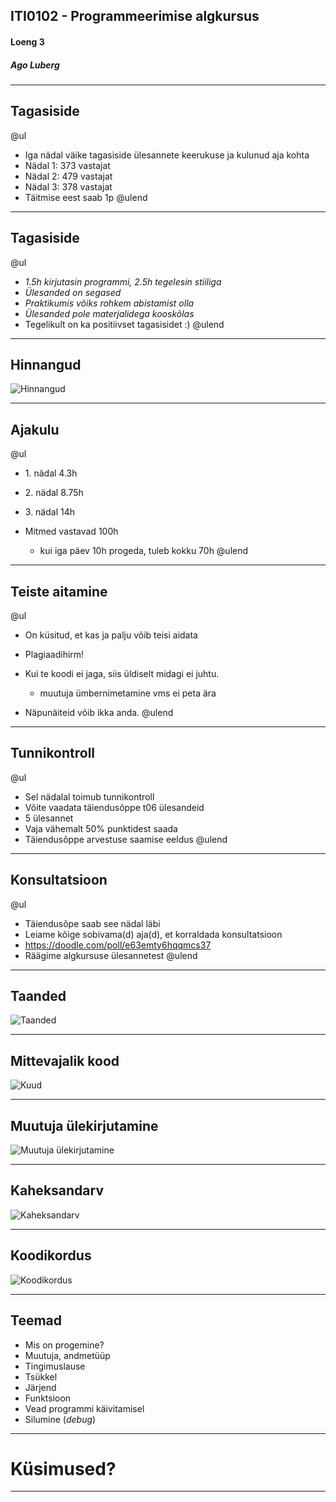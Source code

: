 ## ITI0102 - Programmeerimise algkursus
#### Loeng 3
##### Ago Luberg

---


## Tagasiside

@ul
- Iga nädal väike tagasiside ülesannete keerukuse ja kulunud aja kohta
- Nädal 1: 373 vastajat
- Nädal 2: 479 vastajat
- Nädal 3: 378 vastajat
- Täitmise eest saab 1p
@ulend

---

## Tagasiside

@ul
- _1.5h kirjutasin programmi, 2.5h tegelesin stiiliga_
- _Ülesanded on segased_
- _Praktikumis võiks rohkem abistamist olla_
- _Ülesanded pole materjalidega kooskõlas_
- Tegelikult on ka positiivset tagasisidet :)
@ulend

---

## Hinnangud

![Hinnangud](ex_stat.png)

---

## Ajakulu

@ul
- 1\. nädal 4.3h
- 2\. nädal 8.75h
- 3\. nädal 14h
- Mitmed vastavad 100h

  - kui iga päev 10h progeda, tuleb kokku 70h
@ulend

---

## Teiste aitamine

@ul
- On küsitud, et kas ja palju võib teisi aidata
- Plagiaadihirm!
- Kui te koodi ei jaga, siis üldiselt midagi ei juhtu.

  - muutuja ümbernimetamine vms ei peta ära
 
- Näpunäiteid võib ikka anda.
@ulend

---

## Tunnikontroll

@ul
- Sel nädalal toimub tunnikontroll
- Võite vaadata täiendusõppe t06 ülesandeid
- 5 ülesannet
- Vaja vähemalt 50% punktidest saada
- Täiendusõppe arvestuse saamise eeldus 
@ulend

---

## Konsultatsioon

@ul
- Täiendusõpe saab see nädal läbi
- Leiame kõige sobivama(d) aja(d), et korraldada konsultatsioon
- https://doodle.com/poll/e63emty6hqqmcs37
- Räägime algkursuse ülesannetest
@ulend

---

## Taanded

![Taanded](code_too_many_indents.png)


---

## Mittevajalik kood

![Kuud](code_months.png)

---

## Muutuja ülekirjutamine

![Muutuja ülekirjutamine](code_fixed_idcode.png)

---

## Kaheksandarv

![Kaheksandarv](code_octal.png)

---

## Koodikordus

![Koodikordus](code_repeat_result_string.png)

---

## Teemad

- Mis on progemine?
- Muutuja, andmetüüp
- Tingimuslause
- Tsükkel
- Järjend
- Funktsioon
- Vead programmi käivitamisel
- Silumine (_debug_)

---

# Küsimused?

---
